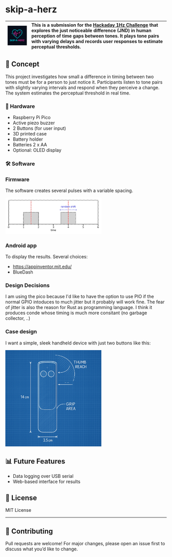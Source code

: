 # skip-a-herz

| <img src="pictures/skip-a-herz-logo.jpeg" alt="Skip-a-Herz Logo" width="300"/> | This is a submission for the [Hackaday 1Hz Challenge](https://hackaday.io/contest/203248ference) that explores the just noticeable difference (JND) in human perception of time gaps between tones. It plays tone pairs with varying delays and records user responses to estimate perceptual thresholds. |
|--|:--|

## 🧠 Concept

This project investigates how small a difference in timing between two tones must be for a person to just notice it. Participants listen to tone pairs with slightly varying intervals and respond when they perceive a change. The system estimates the perceptual threshold in real time.

### 🔧 Hardware

- Raspberry Pi Pico
- Active piezo buzzer
- 2 Buttons (for user input)
- 3D printed case
- Battery holder
- Batteries 2 x AA
- Optional: OLED display

### 🛠️ Software

### Firmware

The software creates several pulses with a variable spacing.

<img src="pictures/impulse.jpeg" alt="Impulse generation" width="300"/>

### Android app

To display the results.
Several choices:
- https://appinventor.mit.edu/
- BlueDash

### Design Decisions

I am using the pico because I'd like to have the option to use PIO if the normal GPIO intoduces to much jitter but it probably will work fine. The fear of jitter is also the reason for Rust as programming language. I think it produces conde whose timing is much more consitant (no garbage collector, ..)

### Case design

I want a simple, sleek handheld device with just two buttons like this:

<img src="pictures/blueprint.jpeg" alt="Skip-a-Herz device buleprint" width="300"/>

## 📊 Future Features

- Data logging over USB serial
- Web-based interface for results

## 📄 License

MIT License

---

## 🤝 Contributing

Pull requests are welcome! For major changes, please open an issue first to discuss what you’d like to change.
